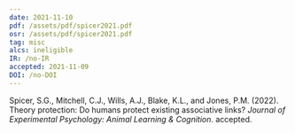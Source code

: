 ```yaml
---
date: 2021-11-10
pdf: /assets/pdf/spicer2021.pdf
osr: /assets/pdf/spicer2021.pdf
tag: misc
alcs: ineligible
IR: /no-IR
accepted: 2021-11-09
DOI: /no-DOI
---
```


Spicer, S.G.,  Mitchell, C.J., Wills,  A.J., Blake, K.L., and Jones, P.M. (2022). Theory protection: Do humans protect existing associative links? _Journal of Experimental Psychology: Animal Learning & Cognition_. accepted.



